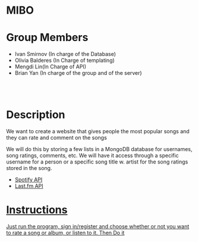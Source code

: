 <h1>MIBO</h1>
<h1>Group Members</h1>
<ul>
<li>Ivan Smirnov (In charge of the Database)</li>
<li>Olivia Balderes (In Charge of templating)</li>
<li>Mengdi Lin(In Charge of API)</li>
<li>Brian Yan (In charge of the group and of the server)</li>
</ul>
<br></br>
<h1>Description</h1>
<p>We want to create a website that gives people the most popular songs and they can rate and comment on the songs</p>
<p>We will do this by storing a few lists in a MongoDB database for usernames, song ratings, comments, etc. We will have it access through a specific username for a person or a specific song title w. artist for the song ratings stored in the song.</p>
<ul>
<li><a href="https://developer.spotify.com/technologies/apps/docs/module-auth/">Spotify API</a></li>
<li><a href="http://www.last.fm/api/intro">Last.fm API</li>
</ul>
<h1>Instructions</h1>
<p> Just run the program, sign in/register and choose whether or not you want to rate a song or album, or listen to it. Then Do it </h1>